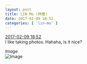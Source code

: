 ```yaml
---
layout: post
title: LIN Mo (林墨)
date: 2017-02-09 18:52
categories: [ 'lin-mo' ]
---
```


<div class="weibo-info">
  <a href="http://weibo.com/6108312042/EuLgM7ixL">2017-02-09 18:52</a>
</div>
I like taking photos. Hahaha, is it nice?

<!-- more -->

*Image*  
![Image](https://wx2.sinaimg.cn/mw690/006FnQZYly1fckesnx0xkj30ku0ku0vx.jpg)

